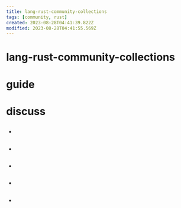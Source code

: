 ```yaml
---
title: lang-rust-community-collections
tags: [community, rust]
created: 2023-08-28T04:41:39.822Z
modified: 2023-08-28T04:41:55.569Z
---
```


# lang-rust-community-collections

# guide

# discuss
- ## 

- ## 

- ## 

- ## 

- ## 

